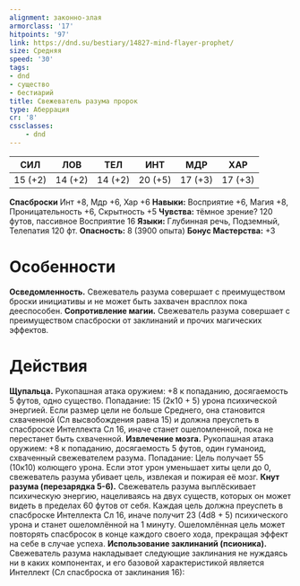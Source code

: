 ```yaml
---
alignment: законно-злая
armorclass: '17'
hitpoints: '97'
link: https://dnd.su/bestiary/14827-mind-flayer-prophet/
size: Средняя
speed: '30'
tags:
- dnd
- существо
- бестиарий
title: Свежеватель разума пророк
type: Аберрация
cr: '8'
cssclasses:
    - dnd
---
```



| СИЛ | ЛОВ | ТЕЛ | ИНТ | МДР | ХАР |
|---|---|---|---|---|---|
| 15 (+2) | 14 (+2) | 14 (+2) | 20 (+5) | 17 (+3) | 17 (+3) |
**Спасброски** Инт +8, Мдр +6, Хар +6
**Навыки:** Восприятие +6, Магия +8, Проницательность +6, Скрытность +5
**Чувства:** тёмное зрение? 120 футов, пассивное Восприятие 16
**Языки:** Глубинная речь, Подземный, Телепатия 120 фт.
**Опасность:** 8 (3900 опыта)
**Бонус Мастерства:** +3


# Особенности
**Осведомленность.** Свежеватель разума совершает с преимуществом броски инициативы и не может быть захвачен врасплох пока дееспособен.
**Сопротивление магии.** Свежеватель разума совершает с преимуществом спасброски от заклинаний и прочих магических эффектов.


# Действия
**Щупальца.** Рукопашная атака оружием: +8 к попаданию, досягаемость 5 футов, одно существо. Попадание: 15 (2к10 + 5) урона психической энергией. Если размер цели не больше Среднего, она становится схваченной (Сл высвобождения равна 15) и должна преуспеть в спасброске Интеллекта Сл 16, иначе станет ошеломленной, пока не перестанет быть схваченной.
**Извлечение мозга.** Рукопашная атака оружием: +8 к попаданию, досягаемость 5 футов, один гуманоид, схваченный свежевателем разума. Попадание: Цель получает 55 (10к10) колющего урона. Если этот урон уменьшает хиты цели до 0, свежеватель разума убивает цель, извлекая и пожирая её мозг.
**Кнут разума (перезарядка 5-6).** Свежеватель разума выплёскивает психическую энергию, нацеливаясь на двух существ, которых он может видеть в пределах 60 футов от себя. Каждая цель должна преуспеть в спасброске Интеллекта Сл 16, иначе получит 23 (4d8 + 5) психического урона и станет ошеломлённой на 1 минуту. Ошеломлённая цель может повторять спасбросок в конце каждого своего хода, прекращая эффект на себе в случае успеха.
**Использование заклинаний (псионика).** Свежеватель разума накладывает следующие заклинания не нуждаясь ни в каких компонентах, и его базовой характеристикой является Интеллект (Сл спасброска от заклинания 16):